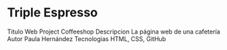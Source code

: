 # Triple Espresso

Titulo Web Project Coffeeshop
Descripcion La página web de una cafetería
Autor Paula Hernández
Tecnologias HTML, CSS, GitHub
